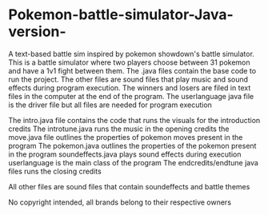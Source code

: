 # Pokemon-battle-simulator-Java-version-

A text-based battle sim inspired by pokemon showdown's battle simulator. 
This is a battle simulator where two players choose between 31 pokemon and have a 1v1 fight between them. The .java files contain the base code to run the project.
The other files are sound files that play music and sound effects during program execution. The winners and losers are filed in text files in the computer at the end of the program.
The userlanguage java file is the driver file but all files are needed for program execution

The intro.java file contains the code that runs the visuals for the introduction credits
The introtune.java runs the music in the opening credits
the move.java  file outlines the properties of pokemon moves present in the program
The pokemon.java outlines the properties of the pokemon present in the program
soundeffects.java plays sound effects during execution
userlanguage is the main class of the program
The endcredits/endtune java files runs the closing credits

All other files are sound files that contain soundeffects and battle themes 

No copyright intended, all brands belong to their respective owners
